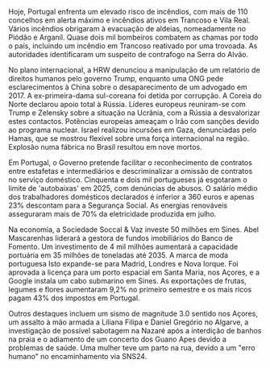 Hoje, Portugal enfrenta um elevado risco de incêndios, com mais de 110 concelhos em alerta máximo e incêndios ativos em Trancoso e Vila Real. Vários incêndios obrigaram à evacuação de aldeias, nomeadamente no Piódão e Arganil. Quase dois mil bombeiros combatem as chamas por todo o país, incluindo um incêndio em Trancoso reativado por uma trovoada. As autoridades identificaram um suspeito de contrafogo na Serra do Alvão.

No plano internacional, a HRW denunciou a manipulação de um relatório de direitos humanos pelo governo Trump, enquanto uma ONG pede esclarecimentos à China sobre o desaparecimento de um advogado em 2017. A ex-primeira-dama sul-coreana foi detida por corrupção. A Coreia do Norte declarou apoio total à Rússia. Líderes europeus reuniram-se com Trump e Zelensky sobre a situação na Ucrânia, com a Rússia a desvalorizar estes contactos. Potências europeias ameaçam o Irão com sanções devido ao programa nuclear. Israel realizou incursões em Gaza, denunciadas pelo Hamas, que se mostrou flexível sobre uma força internacional na região. Explosão numa fábrica no Brasil resultou em nove mortos.

Em Portugal, o Governo pretende facilitar o reconhecimento de contratos entre estafetas e intermediários e descriminalizar a omissão de contratos no serviço doméstico. Cinquenta e dois mil portugueses já esgotaram o limite de 'autobaixas' em 2025, com denúncias de abusos. O salário médio dos trabalhadores domésticos declarados é inferior a 360 euros e apenas 23% descontam para a Segurança Social. As energias renováveis asseguraram mais de 70% da eletricidade produzida em julho.

Na economia, a Sociedade Soccal & Vaz investe 50 milhões em Sines. Abel Mascarenhas liderará a gestora de fundos imobiliários do Banco de Fomento. Um investimento de 4 mil milhões aumentará a capacidade portuária em 35 milhões de toneladas até 2035. A marca de moda portuguesa Isto expande-se para Madrid, Londres e Nova Iorque. Foi aprovada a licença para um porto espacial em Santa Maria, nos Açores, e a Google instala um cabo submarino em Sines. As exportações de frutas, legumes e flores aumentaram 9,2% no primeiro semestre e os mais ricos pagam 43% dos impostos em Portugal.

Outros destaques incluem um sismo de magnitude 3.0 sentido nos Açores, um assalto à mão armada a Liliana Filipa e Daniel Gregório no Algarve, a investigação de possível sabotagem na Nazaré após a interdição de banhos na praia e o adiamento de um concerto dos Guano Apes devido a problemas de saúde. Uma mulher teve um parto na rua, devido a um "erro humano" no encaminhamento via SNS24.